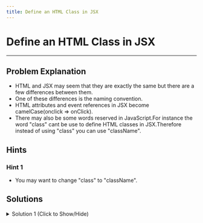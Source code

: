 ```yaml
---
title: Define an HTML Class in JSX
---
```

# Define an HTML Class in JSX

---
## Problem Explanation
- HTML and JSX may seem that they are exactly the same but there are a few differences between them.
- One of these differences is the naming convention.
- HTML attributes and event references in JSX become camelCase(onclick => onClick).
- There may also be some words reserved in JavaScript.For instance the word "class" cant be use to define HTML classes
in JSX.Therefore instead of using "class" you can use "className".

## Hints

### Hint 1
- You may want to change "class" to "className".

## Solutions

<details><summary>Solution 1 (Click to Show/Hide)</summary>

```javascript
const JSX = (
  <div className='myDiv'>
    <h1>Add a class to this div</h1>
  </div>
);
```
</details>
